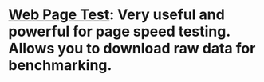 # **[Web Page Test](http://www.webpagetest.org/)**: Very useful and powerful for page speed testing. Allows you to download raw data for benchmarking.
